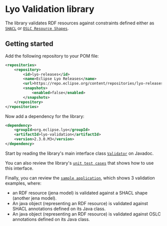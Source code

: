 # Lyo Validation library

The library validates RDF resources against constraints defined either as [`SHACL`](https://www.w3.org/TR/shacl/) or [`OSLC Resource Shapes`](http://docs.oasis-open.org/oslc-core/oslc-core/v3.0/cs01/part6-resource-shape/oslc-core-v3.0-cs01-part6-resource-shape.html).

## Getting started

Add the following repository to your POM file:

```xml
<repositories>
    <repository>
        <id>lyo-releases</id>
        <name>Eclipse Lyo Releases</name>
        <url>https://repo.eclipse.org/content/repositories/lyo-releases/</url>
        <snapshots>
            <enabled>false</enabled>
        </snapshots>
    </repository>
</repositories>
```

Now add a dependency for the library:

```xml
<dependency>
    <groupId>org.eclipse.lyo</groupId>
    <artifactId>lyo-validation</artifactId>
    <version>2.3.0.M3</version>
</dependency>
```

Start by reading the library's main interface class [`Validator`](http://download.eclipse.org/lyo/docs/validation/2.3.0.M3/org/eclipse/lyo/validation/Validator.html) on Javadoc.

You can also review the library's [`unit test cases`](https://github.com/eclipse/lyo-validation/tree/master/src/test/java/org/eclipse/lyo/validation) that shows how to use this interface. 

Finally, you can review the [`sample application`](https://github.com/eclipse/lyo-validation/blob/master/src/test/java/org/eclipse/lyo/validation/ValidationExample.java), which shows 3 validation examples, where:

* an RDF resource (jena model) is validated against a SHACL shape (another jena model).
* An java object (representing an RDF resource) is validated against SHACL annotations defined on its Java class.
* An java object (representing an RDF resource) is validated against OSLC annotations defined on its Java class.

